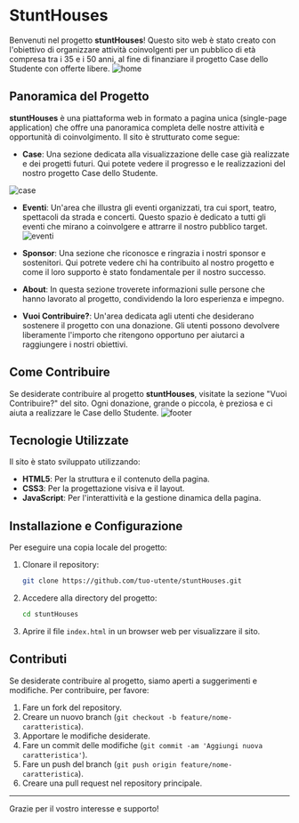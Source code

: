 # StuntHouses
Benvenuti nel progetto **stuntHouses**! Questo sito web è stato creato con l'obiettivo di organizzare attività coinvolgenti per un pubblico di età compresa tra i 35 e i 50 anni, al fine di finanziare il progetto Case dello Studente con offerte libere.
![home](https://github.com/user-attachments/assets/a59ba17a-5306-4c92-96c8-b1de365d558b)

## Panoramica del Progetto

**stuntHouses** è una piattaforma web in formato a pagina unica (single-page application) che offre una panoramica completa delle nostre attività e opportunità di coinvolgimento. Il sito è strutturato come segue:

- **Case**: Una sezione dedicata alla visualizzazione delle case già realizzate e dei progetti futuri. Qui potete vedere il progresso e le realizzazioni del nostro progetto Case dello Studente.

![case](https://github.com/user-attachments/assets/eaaad904-aa60-49f1-b04e-a37c20213439)

- **Eventi**: Un'area che illustra gli eventi organizzati, tra cui sport, teatro, spettacoli da strada e concerti. Questo spazio è dedicato a tutti gli eventi che mirano a coinvolgere e attrarre il nostro pubblico target.
![eventi](https://github.com/user-attachments/assets/9a1f4435-176c-45b7-b23d-579c2827221f)


- **Sponsor**: Una sezione che riconosce e ringrazia i nostri sponsor e sostenitori. Qui potrete vedere chi ha contribuito al nostro progetto e come il loro supporto è stato fondamentale per il nostro successo.

- **About**: In questa sezione troverete informazioni sulle persone che hanno lavorato al progetto, condividendo la loro esperienza e impegno.

- **Vuoi Contribuire?**: Un'area dedicata agli utenti che desiderano sostenere il progetto con una donazione. Gli utenti possono devolvere liberamente l'importo che ritengono opportuno per aiutarci a raggiungere i nostri obiettivi.

## Come Contribuire

Se desiderate contribuire al progetto **stuntHouses**, visitate la sezione "Vuoi Contribuire?" del sito. Ogni donazione, grande o piccola, è preziosa e ci aiuta a realizzare le Case dello Studente.
![footer](https://github.com/user-attachments/assets/649b8812-813b-449e-98e9-fe8a3485264a)

## Tecnologie Utilizzate

Il sito è stato sviluppato utilizzando:

- **HTML5**: Per la struttura e il contenuto della pagina.
- **CSS3**: Per la progettazione visiva e il layout.
- **JavaScript**: Per l'interattività e la gestione dinamica della pagina.

## Installazione e Configurazione

Per eseguire una copia locale del progetto:

1. Clonare il repository:
    ```bash
    git clone https://github.com/tuo-utente/stuntHouses.git
    ```

2. Accedere alla directory del progetto:
    ```bash
    cd stuntHouses
    ```

3. Aprire il file `index.html` in un browser web per visualizzare il sito.

## Contributi

Se desiderate contribuire al progetto, siamo aperti a suggerimenti e modifiche. Per contribuire, per favore:

1. Fare un fork del repository.
2. Creare un nuovo branch (`git checkout -b feature/nome-caratteristica`).
3. Apportare le modifiche desiderate.
4. Fare un commit delle modifiche (`git commit -am 'Aggiungi nuova caratteristica'`).
5. Fare un push del branch (`git push origin feature/nome-caratteristica`).
6. Creare una pull request nel repository principale.


---

Grazie per il vostro interesse e supporto!
